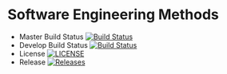 # Software Engineering Methods
  
  - Master Build Status [![Build Status](https://travis-ci.org/g-nimmo/sem.svg?branch=master)](https://travis-ci.org/g-nimmo/sem)
  - Develop Build Status [![Build Status](https://travis-ci.org/g-nimmo/sem.svg?branch=develop)](https://travis-ci.org/g-nimmo/sem)
  - License [![LICENSE](https://img.shields.io/github/license/g-nimmo/sem.svg?style=flat-square)](https://github.com/g-nimmo/sem/blob/master/LICENSE)
  - Release [![Releases](https://img.shields.io/github/release/g-nimmo/sem/all.svg?style=flat-square)](https://github.com/g-nimmo/sem/releases)